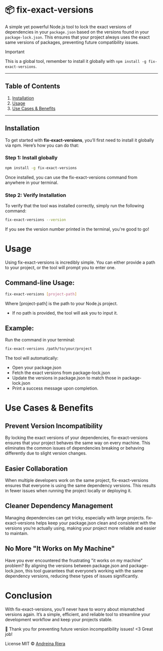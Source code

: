 # 📦 fix-exact-versions

A simple yet powerful Node.js tool to lock the exact versions of dependencies in your `package.json` based on the versions found in your `package-lock.json`. This ensures that your project always uses the exact same versions of packages, preventing future compatibility issues.

> [!IMPORTANT]
> This is a global tool, remember to install it globally with `npm install -g fix-exact-versions`.

---

## Table of Contents

1. [Installation](#installation)
2. [Usage](#usage)
3. [Use Cases & Benefits](#use-cases--benefits)

---

## Installation

To get started with **fix-exact-versions**, you’ll first need to install it globally via npm. Here’s how you can do that:

### Step 1: Install globally

```bash
npm install -g fix-exact-versions
```

Once installed, you can use the fix-exact-versions command from anywhere in your terminal.

### Step 2: Verify Installation

To verify that the tool was installed correctly, simply run the following command:

```bash
fix-exact-versions --version
```

If you see the version number printed in the terminal, you're good to go!

# Usage

Using fix-exact-versions is incredibly simple. You can either provide a path to your project, or the tool will prompt you to enter one.

## Command-line Usage:

```bash
fix-exact-versions [project-path]
```

Where [project-path] is the path to your Node.js project.

- If no path is provided, the tool will ask you to input it.

## Example:

Run the command in your terminal:

```bash
fix-exact-versions /path/to/your/project
```

The tool will automatically:

- Open your package.json
- Fetch the exact versions from package-lock.json
- Update the versions in package.json to match those in package-lock.json
- Print a success message upon completion.

# Use Cases & Benefits

## Prevent Version Incompatibility

By locking the exact versions of your dependencies, fix-exact-versions ensures that your project behaves the same way on every machine. This eliminates the common issues of dependencies breaking or behaving differently due to slight version changes.

## Easier Collaboration

When multiple developers work on the same project, fix-exact-versions ensures that everyone is using the same dependency versions. This results in fewer issues when running the project locally or deploying it.

## Cleaner Dependency Management

Managing dependencies can get tricky, especially with large projects. fix-exact-versions helps keep your package.json clean and consistent with the versions you’re actually using, making your project more reliable and easier to maintain.

## No More "It Works on My Machine"

Have you ever encountered the frustrating "it works on my machine" problem? By aligning the versions between package.json and package-lock.json, this tool guarantees that everyone’s working with the same dependency versions, reducing these types of issues significantly.

# Conclusion

With fix-exact-versions, you’ll never have to worry about mismatched versions again. It’s a simple, efficient, and reliable tool to streamline your development workflow and keep your projects stable.

🎉 Thank you for preventing future version incompatibility issues! <3 Great job!

License
MIT © [Andreina Riera](https://www.linkedin.com/in/andreinariera/)
